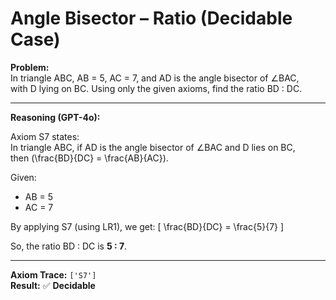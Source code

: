 # Angle Bisector – Ratio (Decidable Case)

**Problem:**  
In triangle ABC, AB = 5, AC = 7, and AD is the angle bisector of ∠BAC,  
with D lying on BC. Using only the given axioms, find the ratio BD : DC.

---

**Reasoning (GPT-4o):**

Axiom S7 states:  
In triangle ABC, if AD is the angle bisector of ∠BAC and D lies on BC,  
then \(\frac{BD}{DC} = \frac{AB}{AC}\).

Given:
- AB = 5
- AC = 7

By applying S7 (using LR1), we get:
\[
\frac{BD}{DC} = \frac{5}{7}
\]

So, the ratio BD : DC is **5 : 7**.

---

**Axiom Trace:** `['S7']`  
**Result:** ✅ **Decidable**
